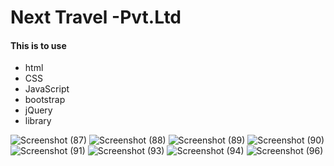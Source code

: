 # Next Travel -Pvt.Ltd

#### This is to use 
  - html
  - CSS
  - JavaScript
  - bootstrap
  - jQuery
  - library

![Screenshot (87)](https://github.com/Vishnuka084/Next-Travel-Pvt-.Ltd-FrontEnd/assets/122769900/d74c2927-b65c-4bdf-ad41-1fe17917aa61)
![Screenshot (88)](https://github.com/Vishnuka084/Next-Travel-Pvt-.Ltd-FrontEnd/assets/122769900/fe3bb6cd-766c-41dd-a8a7-1c840aafad5d)
![Screenshot (89)](https://github.com/Vishnuka084/Next-Travel-Pvt-.Ltd-FrontEnd/assets/122769900/19129efd-bc71-436c-a24f-9c512a9e20bd)
![Screenshot (90)](https://github.com/Vishnuka084/Next-Travel-Pvt-.Ltd-FrontEnd/assets/122769900/68d375df-fa61-4403-8bab-89628b4fa23d)
![Screenshot (91)](https://github.com/Vishnuka084/Next-Travel-Pvt-.Ltd-FrontEnd/assets/122769900/4904a54d-bd81-4a48-baa4-f9f6fd7a5beb)
![Screenshot (93)](https://github.com/Vishnuka084/Next-Travel-Pvt-.Ltd-FrontEnd/assets/122769900/12b92888-5ea5-44e1-b721-440e6a98e4bd)
![Screenshot (94)](https://github.com/Vishnuka084/Next-Travel-Pvt-.Ltd-FrontEnd/assets/122769900/ce93e468-0fe9-44eb-a06c-c70927668898)
![Screenshot (96)](https://github.com/Vishnuka084/Next-Travel-Pvt-.Ltd-FrontEnd/assets/122769900/a26e9bef-79ea-4eb6-a9d4-bcca344b3344)



